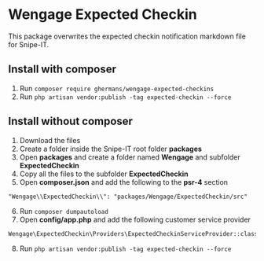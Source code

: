 # Wengage Expected Checkin
This package overwrites the expected checkin notification markdown file for Snipe-IT.

## Install with composer
1. Run `composer require ghermans/wengage-expected-checkins`
2. Run `php artisan vendor:publish -tag expected-checkin --force`

## Install without composer
1. Download the files
2. Create a folder inside the Snipe-IT root folder **packages**
3. Open **packages** and create a folder named **Wengage** and subfolder **ExpectedCheckin**
4. Copy all the files to the subfolder **ExpectedCheckin**
5. Open **composer.json** and add the following to the **psr-4** section
```
"Wengage\\ExpectedCheckin\\": "packages/Wengage/ExpectedCheckin/src"
```
6. Run `composer dumpautoload`
7. Open **config/app.php** and add the following customer service provider
```
Wengage\ExpectedCheckin\Providers\ExpectedCheckinServiceProvider::class
```
8. Run `php artisan vendor:publish -tag expected-checkin --force`
